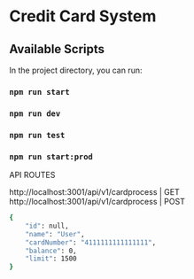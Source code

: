 # Credit Card System

## Available Scripts

In the project directory, you can run:

### `npm run start`
### `npm run dev` 
### `npm run test` 
### `npm run start:prod` 

API ROUTES

http://localhost:3001/api/v1/cardprocess | GET \
http://localhost:3001/api/v1/cardprocess | POST 
```sh
{
    "id": null,
    "name": "User",
    "cardNumber": "4111111111111111",
    "balance": 0,
    "limit": 1500
}
```
